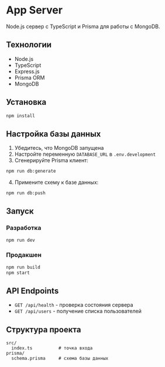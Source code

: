 # App Server

Node.js сервер с TypeScript и Prisma для работы с MongoDB.

## Технологии
- Node.js
- TypeScript
- Express.js
- Prisma ORM
- MongoDB

## Установка

```bash
npm install
```

## Настройка базы данных

1. Убедитесь, что MongoDB запущена
2. Настройте переменную `DATABASE_URL` в `.env.development`
3. Сгенерируйте Prisma клиент:

```bash
npm run db:generate
```

4. Примените схему к базе данных:

```bash
npm run db:push
```

## Запуск

### Разработка
```bash
npm run dev
```

### Продакшен
```bash
npm run build
npm start
```

## API Endpoints

- `GET /api/health` - проверка состояния сервера
- `GET /api/users` - получение списка пользователей

## Структура проекта

```
src/
  index.ts          # точка входа
prisma/
  schema.prisma     # схема базы данных
```